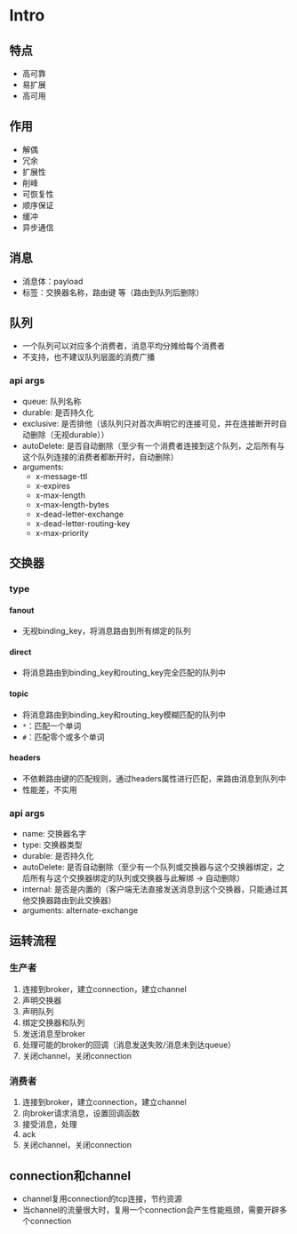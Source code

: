 # Intro

## 特点
+ 高可靠
+ 易扩展
+ 高可用


## 作用
+ 解偶
+ 冗余
+ 扩展性
+ 削峰
+ 可恢复性
+ 顺序保证
+ 缓冲
+ 异步通信


## 消息
+ 消息体：payload
+ 标签：交换器名称，路由键 等（路由到队列后删除）


## 队列
+ 一个队列可以对应多个消费者，消息平均分摊给每个消费者
+ 不支持，也不建议队列层面的消费广播

### api args
+ queue: 队列名称
+ durable: 是否持久化
+ exclusive: 是否排他（该队列只对首次声明它的连接可见，并在连接断开时自动删除（无视durable））
+ autoDelete: 是否自动删除（至少有一个消费者连接到这个队列，之后所有与这个队列连接的消费者都断开时，自动删除）
+ arguments: 
  + x-message-ttl
  + x-expires
  + x-max-length
  + x-max-length-bytes
  + x-dead-letter-exchange
  + x-dead-letter-routing-key
  + x-max-priority


## 交换器
### type
#### fanout
+ 无视binding_key，将消息路由到所有绑定的队列

#### direct
+ 将消息路由到binding_key和routing_key完全匹配的队列中

#### topic
+ 将消息路由到binding_key和routing_key模糊匹配的队列中
+ `*`：匹配一个单词
+ `#`：匹配零个或多个单词

#### headers
+ 不依赖路由键的匹配规则，通过headers属性进行匹配，来路由消息到队列中
+ 性能差，不实用

### api args
+ name: 交换器名字
+ type: 交换器类型
+ durable: 是否持久化
+ autoDelete: 是否自动删除（至少有一个队列或交换器与这个交换器绑定，之后所有与这个交换器绑定的队列或交换器与此解绑 -> 自动删除）
+ internal: 是否是内置的（客户端无法直接发送消息到这个交换器，只能通过其他交换器路由到此交换器）
+ arguments: alternate-exchange

## 运转流程
### 生产者
1. 连接到broker，建立connection，建立channel
2. 声明交换器
3. 声明队列
4. 绑定交换器和队列
5. 发送消息至broker
6. 处理可能的broker的回调（消息发送失败/消息未到达queue）
7. 关闭channel，关闭connection

### 消费者
1. 连接到broker，建立connection，建立channel
2. 向broker请求消息，设置回调函数
3. 接受消息，处理
4. ack
5. 关闭channel，关闭connection


## connection和channel
+ channel复用connection的tcp连接，节约资源
+ 当channel的流量很大时，复用一个connection会产生性能瓶颈，需要开辟多个connection